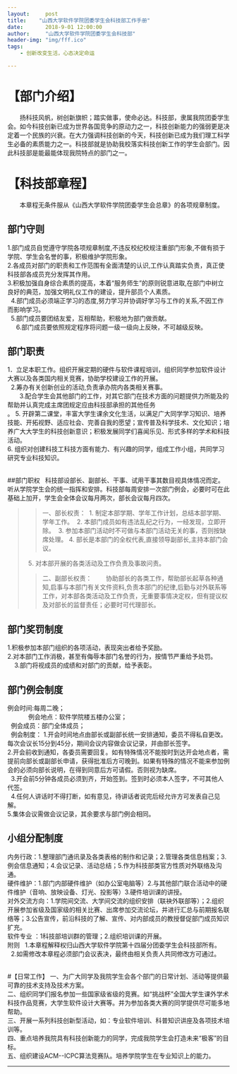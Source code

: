 ```yaml
---
layout:     post
title:    "山西大学软件学院团委学生会科技部工作手册"
date:       2018-9-01 12:00:00
author:     "山西大学软件学院团委学生会科技部"
header-img: "img/fff.ico"
tags:
    - 创新改变生活，心态决定命运

---
```



# 【部门介绍】
&emsp;&emsp;扬科技风帆，树创新旗帜；踏实做事，使命必达。科技部，隶属我院团委学生会。如今科技创新已成为世界各国竞争的原动力之一，科技创新能力的强弱更是决定着一个民族的兴衰。在大力强调科技创新的今天，科技创新已成为我们理工科学生必备的素质能力之一。科技部就是协助我校落实科技创新工作的学生会部门。因此科技部是能最能体现我院特点的部门之一。

# 【科技部章程】
&emsp;&emsp;本章程无条件服从《山西大学软件学院团委学生会总章》的各项规章制度。

## 部门守则
1.部门成员自觉遵守学院各项规章制度,不违反校纪校规注重部门形象,不做有损于学院、学生会名誉的事，积极维护学院形象。<br />
2.各成员对部门的职责和工作范围有全面清楚的认识,工作认真踏实负责，真正使科技部各成员充分发挥其作用。 <br />
3.积极加强自身综合素质的提高，本着“服务师生”的原则锐意进取,在部门中树立良好的典范，加强文明礼仪工作的建设，提升部员个人素质。<br /> 
4.部门成员必须端正学习的态度,努力学习并协调好学习与工作的关系,不因工作而影响学习。<br /> 
5.部门成员要团结友爱，互相帮助，积极地为部门做贡献。<br />    
6.部门成员要依照规定程序将问题一级一级向上反映，不可越级反映。<br />

## 部门职责  
1．立足本职工作。组织开展定期的硬件与软件课程培训，组织同学参加软件设计大赛以及各类国内相关竞赛，协助学校建设工作的开展。<br /> 
2.筹办有关创新创业的活动,负责承办院内各类相关赛事。<br />      
3.配合学生会其他部门的工作，对其它部门在技术方面的问题提供力所能及的帮助并认真完成主席团规定应由科技部承担的其他任务<br />。
5. 开辟第二课堂，丰富大学生课余文化生活，以满足广大同学学习知识、培养技能、开拓视野、适应社会、完善自我的愿望；宣传普及科学技术、文化知识；培养广大大学生的科技创新意识；积极发展同学们喜闻乐见、形式多样的学术和科技活动。<br />
6. 组织对创建科技工科技方面有能力、有兴趣的同学，组成工作小组，共同学习研究专业科技知识。<br />  

##部门职权  
科技部设部长、副部长、干事、试用干事其数目视具体情况而定。听从学院学生会的统一指挥和安排。科技部每周安排一次部门例会，必要时可在此基础上加开，学生会全体会议每月两次，部长会议每月四次。 
>>一、部长权责： 
>1. 制定本部学期、学年工作计划，总结本部学期、学年工作。 
>2. 本部门成员如有违法乱纪之行为，一经发现，立即开除。 
>3. 参加本部门活动时不可做与本部门活动无关的事，否则按缺席处理。
>4. 部长是本部门的全权代表,直接领导副部长,主持本部门会议。
>5. 对本部开展的各类活动及工作负责及事故问责。
>>二、副部长权责：
&emsp;&emsp;协助部长的各类工作，帮助部长起草各种通知,启事与本部门有关文件资料,负责本部门的纪律,后勤与对外联系等工作，对本部各类活动及工作负责，无重要事情决定权，但有提议权及对部长的监督责任；必要时可代理部长。

## 部门奖罚制度  
1.积极参加本部门组织的各项活动，表现突出者给予奖励。<br />
2.对本部门工作消极，甚至有侮辱本部门名誉的行为，按情节严重给予处罚。<br />   
3.部门将视成员的成绩和对部门的贡献，给予表彰。<br />

## 部门例会制度
例会时间:每周二晚；<br />           
例会地点：软件学院楼五楼办公室；<br /> 
例会成员：部门全体成员；<br /> 
例会制度：
1.开会时间地点由部长或副部长统一安排通知，委员不得私自更改。每次会议长15分到45分，期间会议内容做会议记录，并由部长签字。<br />
2.开会前收到通知，各委员需要回复。如有特殊情况不能按时到达开会地点者，需提前向部长或副部长申请，获得批准后方可晚到。如果有特殊的情况不能来参加例会的必须向部长说明，在得到同意后方可请假。否则视为缺席。<br /> 
3.开会前5分钟各成员必须到齐，开始签到。签到时必须本人签字，不可其他人代签。<br /> 
4.任何人讲话时不得打断，如有意见，待讲话者说完后经允许方可发表自己见解。<br />
5.集体会议需做会议记录，其余要求与部门例会相同。<br />

## 小组分配制度  
内务行政：1.整理部门通讯录及各类表格的制作和记录；2.管理各类信息档案；3.例会信息通知；4.会议记录、活动总结；5.作为科技部类官方性质对外联络及沟通。<br />
硬件维护：1.部门内部硬件维护（如办公室电脑等）2.与其他部门联合活动中的硬件维护（音响、放映设备、灯光、投影等）3.硬件培训课的讲授。<br />
对外交流方向：1.学院间交流、大学间交流的组织安排（联袂外联部等）；2.组织开展参加省级及国家级的相关比赛、出席参加交流论坛，并进行汇总与前期报名联络等；3.公告宣传，前沿科技的了解、宣传、对内部成员的教授督促部门成员知识扩充。<br />
软件专业 ：1科技部培训群的管理；2.组织培训课的开展。<br />
附则  
1.本章程解释权归山西大学软件学院第十四届分团委学生会科技部所有。<br /> 
2.如需修改本章程必须部门会议表决，最终由相关负责人共同修改方可通过。<br />  

#【日常工作】
一、为广大同学及我院学生会各个部门的日常计划、活动等提供最可靠的技术支持及技术方案。<br />
二、组织同学们报名参加一些国家级省级的竞赛。如“挑战杯”全国大学生课外学术科技作品竞赛，大学生软件设计大赛等。并为参加各类大赛的同学提供尽可能多地帮助。<br />
三、开展一系列科技创新型活动，如：专业软件培训、科普知识讲座及各项技术培训等。<br />
四、重点培养我院具有科技创新能力的同学，完成我院学生会打造未来“极客”的目标。<br />
五、组织建设ACM--ICPC算法竞赛队。培养学院学生在专业知识上的能力。<br />







---